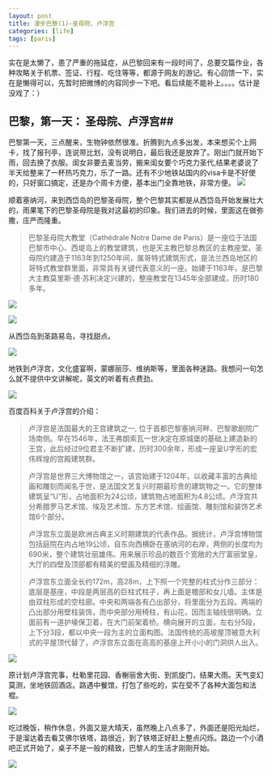 ```yaml
---
layout: post
title: 漫步巴黎(1)—圣母院、卢浮宫
categories: [life]
tags: [paris]
---
```



实在是太懒了，患了严重的拖延症，从巴黎回来有一段时间了，总要交篇作业，各种攻略关于机票、签证、行程、吃住等等，都源于网友的游记。有心回馈一下，实在是懒得可以，先暂时把微博的内容同步一下吧。看后续能不能补上。。。。估计是没戏了：）

## 巴黎，第一天： 圣母院、卢浮宫##

巴黎第一天，三点醒来，生物钟依然很准。折腾到九点多出发，本来想买个上网卡，找了报刊亭，连说带比划，没有说明白，最后我还是放弃了。刚出门就开始下雨，回去换了衣服。闺女非要去麦当劳，搬来闺女要个巧克力圣代,结果老婆说了半天给整来了一杯热巧克力，乐了一路。还有不少地铁站国内的visa卡是不好使的，只好窗口搞定，还是办个周卡方便，基本出门全靠地铁，非常方便。
![](http://mattma2009.qiniudn.com/20140501pairs%2F1day.jpg)

顺着塞纳河，来到西岱岛的巴黎圣母院，整个巴黎其实都是从西岱岛开始发展壮大的，雨果笔下的巴黎圣母院是我对这最初的印象。我们进去的时候，里面这在做弥撒，庄严而隆重。

> 巴黎圣母院大教堂（Cathédrale Notre Dame de Paris）是一座位于法国巴黎市中心、西堤岛上的教堂建筑，也是天主教巴黎总教区的主教座堂。圣母院约建造于1163年到1250年间，属哥特式建筑形式，是法兰西岛地区的哥特式教堂群里面，非常具有关键代表意义的一座。始建于1163年，是巴黎大主教莫里斯·德·苏利决定兴建的，整座教堂在1345年全部建成，历时180多年。

![](http://mattma2009.qiniudn.com/20140501pairs%2F1day-2.jpg)

![](http://mattma2009.qiniudn.com/20140501pairs%2F1day-3.jpg)

从西岱岛到圣路易岛，寻找甜点。

![](http://mattma2009.qiniudn.com/20140501pairs%2F1day-4.jpg)

地铁到卢浮宫，文化盛宴啊，蒙娜丽莎、维纳斯等，里面各种迷路。我想问一句怎么就不提供中文讲解呢，英文的听着有点费劲。

![](http://mattma2009.qiniudn.com/20140501pairs%2F1day-5.jpg)

百度百科关于卢浮宫的介绍：

> 卢浮宫是法国最大的王宫建筑之一, 位于首都巴黎塞纳河畔、巴黎歌剧院广场南侧。早在1546年，法王弗朗索瓦一世决定在原城堡的基础上建造新的王宫，此后经过9位君主不断扩建，历时300余年，形成一座呈U字形的宏伟辉煌的宫殿建筑群。
> 
> 卢浮宫是世界三大博物馆之一，该宫始建于1204年，以收藏丰富的古典绘画和雕刻而闻名于世，是法国文艺复兴时期最珍贵的建筑物之一。它的整体建筑呈“U”形，占地面积为24公顷，建筑物占地面积为4.8公顷。卢浮宫共分希腊罗马艺术馆、埃及艺术馆、东方艺术馆、绘画馆、雕刻馆和装饰艺术馆6个部分。
> 
> 卢浮宫东立面是欧洲古典主义时期建筑的代表作品。据统计，卢浮宫博物馆包括庭院在内占地19公顷，自东向西横卧在塞纳河的右岸，两侧的长度均为690米，整个建筑壮丽雄伟。用来展示珍品的数百个宽敞的大厅富丽堂皇，大厅的四壁及顶部都有精美的壁画及精细的浮雕。
> 
> 卢浮宫东立面全长约172m，高28m，上下照一个完整的柱式分作三部分：底层是基座，中段是两层高的巨柱式柱子，再上面是檐部和女儿墙。主体是由双柱形成的空柱廊。中央和两端各有凸出部分，将里面分为五段。两端的凸出部分用壁柱装饰，而中央部分用椅柱，有山花，因而主轴线很明确。立面前有一道护壕保卫着，在大门前架着桥。横向展开的立面，左右分5段，上下分3段，都以中央一段为主的立面构图。法国传统的高坡屋顶被意大利式的平屋顶代替了，卢浮宫东立面在高高的基座上开小小的门洞供人出入。

![](http://mattma2009.qiniudn.com/20140501pairs%2F1day-6.jpg)

原计划卢浮宫完事，杜勒里花园、香榭丽舍大街、到凯旋门，结果大雨。天气变幻莫测，坐地铁回酒店。路遇中餐馆，打包了些吃的，实在受不了各种大面包和法棍。

![](http://mattma2009.qiniudn.com/20140501pairs%2F1day-7.jpg)

吃过晚饭，稍作休息，外面又是大晴天，虽然晚上八点多了，外面还是阳光灿烂，于是溜达着去看艾佛尔铁塔，路很近，到了铁塔正好赶上整点闪烁。路边一个小酒吧正式开始了，桌子不是一般的精致，巴黎人的生活才刚刚开始。

![](http://mattma2009.qiniudn.com/20140501pairs%2F1day-8.jpg)


